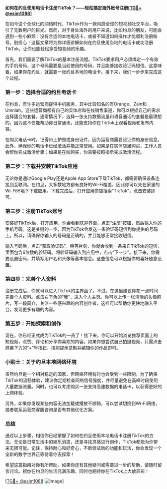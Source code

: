 **如何在约旦使用电话卡注册TikTok？——轻松搞定海外账号注册[[TG💪+ @esim1088](https://t.me/s/esim1088)]**

在如今这个全球化的网络时代，TikTok作为一款风靡全球的短视频社交平台，吸引了无数用户的目光。然而，对于身处海外的用户来说，比如约旦的朋友，可能会遇到一些小麻烦：没有合适的本地电话卡，或者不知道如何操作才能顺利注册账号。别担心！这篇文章将为你详细讲解如何在约旦使用当地的电话卡成功注册TikTok，让你也能轻松享受短视频的乐趣。

首先，我们需要了解TikTok的基本注册流程。TikTok要求用户必须绑定一个有效的手机号码，这个号码需要是当前使用的号码，并且能够接收验证码短信。这意味着，如果你在约旦，就需要一张约旦本地的电话卡。接下来，我们一步步来完成这个过程。

### 第一步：选择合适的约旦电话卡

在约旦，有许多运营商提供手机服务，其中比较知名的有Orange、Zain和Umniah。这些运营商都有自己的实体店和在线销售渠道，你可以根据自己的需求选择适合的套餐。通常情况下，选择一张支持数据流量和语音通话的套餐是最理想的，因为这不仅能帮助你日常通讯，还能支持你在TikTok上观看视频和发布内容。

在购买电话卡时，记得带上护照或身份证件，因为运营商需要验证你的身份信息。此外，确保你的电话卡已经激活并能正常使用。如果是在实体店里购买，工作人员会帮你完成激活步骤；如果是在线购买，你需要按照指示完成激活流程。

### 第二步：下载并安装TikTok应用

无论你是通过Google Play还是Apple App Store下载TikTok，都需要确保设备连接到互联网。在约旦，大多数地方都有良好的Wi-Fi覆盖，因此你可以先在家里的Wi-Fi环境下下载应用。下载完成后，打开应用商店搜索“TikTok”，点击安装即可。

### 第三步：注册TikTok账号

安装好TikTok后，打开应用，你会看到欢迎界面。点击“注册”按钮，然后输入你的手机号码。这是关键的一步，因为TikTok会发送一条验证码短信到你提供的号码上。所以，请确保你输入的号码是正确的，并且能够正常接收短信。

输入号码后，点击“获取验证码”。稍等片刻，你就会收到一条来自TikTok的短信，里面包含6位数的验证码。将验证码输入到应用中，点击“下一步”。接下来，你需要设置密码，并填写用户名和头像等基本信息。这些信息可以根据你的喜好随意设置。

### 第四步：完善个人资料

注册完成后，你就可以进入TikTok的主界面了。不过，在这里建议你花一点时间完善个人资料。点击右下角的“我”，进入个人主页。你可以上传一张清晰的头像照片，写一段简介，关注一些感兴趣的内容创作者，这样可以帮助你更快地融入平台，发现更多有趣的内容。

### 第五步：开始探索和创作

现在，你已经正式成为TikTok的一员了！接下来，你可以开始浏览推荐页面上的短视频，点赞、评论和分享你喜欢的内容。如果你想尝试自己拍摄视频，只需点击屏幕下方的“+”号按钮，按照提示录制并编辑你的作品即可。

### 小贴士：关于约旦本地网络环境

虽然约旦是一个相对稳定的国家，但网络环境有时也会受到一些限制。为了确保TikTok的流畅体验，建议你定期检查网络信号强度，并尽量避免在高峰时段使用大量数据流量。同时，也可以考虑购买一张支持高速数据的电话卡，以获得更好的上网体验。

另外，如果你发现某些内容无法加载或播放不顺畅，可以尝试切换到Wi-Fi网络，或者联系运营商客服咨询是否有其他优化方案。

### 总结

通过以上步骤，相信你已经掌握了如何在约旦使用本地电话卡注册TikTok的方法。无论是日常生活中的娱乐消遣，还是寻找灵感进行创作，TikTok都能为你带来无限可能。记住，保持耐心和好奇心，不断尝试新的功能和玩法，你会发现一个全新的数字世界正等待着你去探索！

希望这篇指南对你有所帮助。如果你还有其他疑问或需要进一步的帮助，请随时留言讨论。祝你在约旦的生活充满乐趣，同时也期待你在TikTok上大放异彩！

[[TG💪+ @esim1088](https://t.me/s/esim1088) ![Image](https://i.postimg.cc/4NQfJmqS/Snipaste-2025-05-13-00-14-12.png)]
